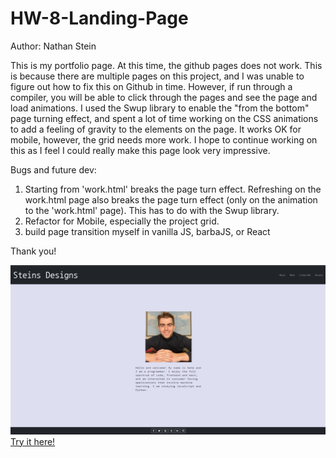 # HW-8-Landing-Page
Author: Nathan Stein


This is my portfolio page. At this time, the github pages does not work. This is because there are multiple pages on this project, and I was unable to figure out how to fix this on Github in time. However, if run through a compiler, you will be able to click through the pages and see the page and load animations. I used the Swup library to enable the "from the bottom" page turning effect, and spent a lot of time working on the CSS animations to add a feeling of gravity to the elements on the page. It works OK for mobile, however, the grid needs more work. I hope to continue working on this as I feel I could really make this page look very impressive.

Bugs and future dev: 
1. Starting from 'work.html' breaks the page turn effect. Refreshing on the work.html page also breaks the page turn effect (only on the animation to the 'work.html' page). This has to do with the Swup library. 
2. Refactor for Mobile, especially the project grid.
3. build page transition myself in vanilla JS, barbaJS, or React

Thank you!

![This is my landing page.](./Images/Screenshot%20(166).png)
[Try it here!](https://nathanstein1.github.io/HW-8-Landing-Page/)
